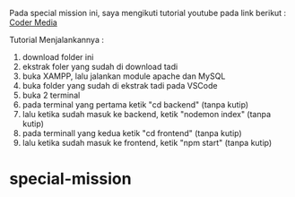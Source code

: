 Pada special mission ini, saya mengikuti tutorial youtube pada link berikut :
[Coder Media](https://www.youtube.com/watch?v=es9_6RFR7wk&t=2305s)

Tutorial Menjalankannya : 
1. download folder ini
2. ekstrak foler yang sudah di download tadi
3. buka XAMPP, lalu jalankan module apache dan MySQL
4. buka folder yang sudah di ekstrak tadi pada VSCode
5. buka 2 terminal 
6. pada terminal yang pertama ketik "cd backend" (tanpa kutip)
7. lalu ketika sudah masuk ke backend, ketik "nodemon index" (tanpa kutip)
8. pada terminall yang kedua ketik "cd frontend" (tanpa kutip)
9. lalu ketika sudah masuk ke frontend, ketik "npm start" (tanpa kutip)

# special-mission